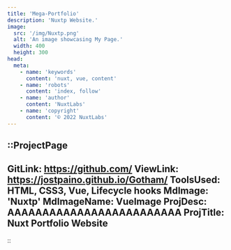 ```yaml
---
title: 'Mega-Portfolio'
description: 'Nuxtp Website.'
image:
  src: '/img/Nuxtp.png'
  alt: 'An image showcasing My Page.'
  width: 400
  height: 300
head:
  meta:
    - name: 'keywords'
      content: 'nuxt, vue, content'
    - name: 'robots'
      content: 'index, follow'
    - name: 'author'
      content: 'NuxtLabs'
    - name: 'copyright'
      content: '© 2022 NuxtLabs'
---
```


::ProjectPage
---
GitLink: https://github.com/
ViewLink: https://jostpaino.github.io/Gotham/
ToolsUsed: HTML, CSS3, Vue, Lifecycle hooks
MdImage: 'Nuxtp'
MdImageName: VueImage
ProjDesc: AAAAAAAAAAAAAAAAAAAAAAAAA
ProjTitle: Nuxt Portfolio Website
---

::

